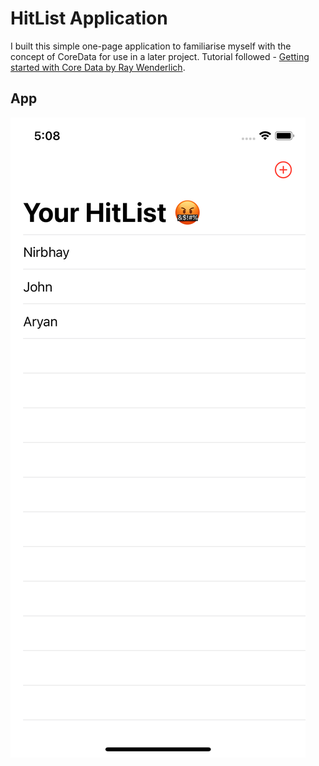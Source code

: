 # HitList Application
I built this simple one-page application to familiarise myself with the concept of CoreData for use in a later project.
Tutorial followed - [Getting started with Core Data by Ray Wenderlich](https://www.raywenderlich.com/7569-getting-started-with-core-data-tutorial).
## App
![Screenshot](img.png)
